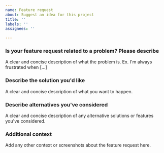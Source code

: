 ```yaml
---
name: Feature request
about: Suggest an idea for this project
title: ''
labels: ''
assignees: ''

---
```


### Is your feature request related to a problem? Please describe

A clear and concise description of what the problem is. Ex. I'm always frustrated when [...]

### Describe the solution you'd like

A clear and concise description of what you want to happen.

### Describe alternatives you've considered

A clear and concise description of any alternative solutions or features you've considered.

### Additional context

Add any other context or screenshots about the feature request here.

<!--
Please, make sure to search for similar bug reports before creating one and to read the FAQ:
https://github.com/JoseExposito/touchegg#faq
-->
